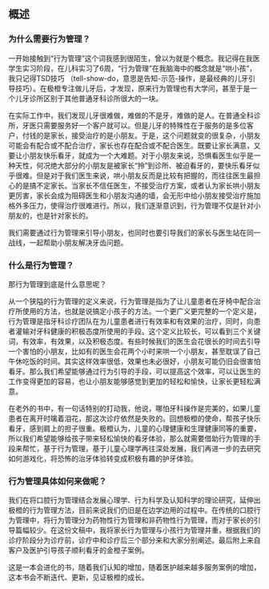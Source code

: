 ## 概述

### 为什么需要行为管理？
一开始接触到“行为管理”这个词我感到很陌生，曾以为就是个概念。我记得在我医学生实习阶段，在儿科实习了6周，“行为管理”在我脑海中的概念就是“哄小孩”，我只记得TSD技巧 （tell-show-do，意思是告知-示范-操作，是最经典的儿牙引导技巧）。在极橙专注做儿牙后，才发现，原来行为管理也有大学问，甚至于是一个儿牙诊所区别于其他普通牙科诊所很大的一块。

在实际工作中，我们发现儿牙很难做，难做的不是牙，难做的是人。在普通全科诊所，牙医只需要服务好一个客户就可以。但是儿牙的特殊性在于服务的是多位客户，付钱的是家长，接受治疗的是小朋友。于是，这个问题就变的很复杂，小朋友可能会有配合或不配合治疗，家长也存在配合或不配合医生。既要让家长满意，又要让小朋友快乐看牙，就成为一个大难题。对于小朋友来说，恐惧看医生似乎是一种天性，何况绝大部分的小朋友是被家长“拎”到诊所、被迫看牙的，要快乐看牙似乎很难。但是对于我们医生来说，哄小朋友反而是比较有把握的，而往往医生最担心的是搞不定家长。当家长不信任医生，不接受治疗方案，或者认为家长哄小朋友更厉害，家长会成为阻碍医生和小朋友沟通的墙，会无形中给小朋友接受治疗施加格外多压力，使得治疗很难进行。所以，我们逐渐意识到，行为管理不仅是针对小朋友的，也是针对家长的。

我们需要通过行为管理来引导小朋友，也同时也要引导我们的家长与医生站在同一战线，一起帮助小朋友解决牙齿问题。

### 什么是行为管理？
那行为管理到底是什么意思呢？

从一个狭隘的行为管理的定义来说，行为管理是指为了让儿童患者在牙椅中配合治疗所使用的方法，也就是说搞定小孩子的方法。一个更广义更完整的一个定义是，行为管理是指牙科诊疗团队在为儿童患者进行有效率和有效果的治疗，同时，向患者灌输对牙科健康的积极态度所使用的手段。这个定义比较长，可以看到三个关键词，有效率，有效果，以及积极态度。有些时候我们的医生会花很长的时间去引导一个害怕的小朋友，比如有的医生会花两个小时来哄一个小朋友，甚至耽误了自己午休吃饭的时间。其实这样效率很低，效果也未必很好，小朋友可能仍旧会很害怕看牙。那么我们希望能够通过行为引导的手段，可以提高这个效率，可以让医生的工作变得更加的容易，也让小朋友能够感觉到更加的轻松和愉快，让家长更轻松满意。

在老外的书中，有一句话特别的打动我，他说，哪怕牙科操作是完美的，如果儿童患者在离开时噙着泪花，那这次诊疗依然是失败的。回想极橙的使命，帮孩子快乐看牙，感到肩上的担子很重。极橙认为，儿童的心理健康和生理健康同等的重要，所以我们希望能够给孩子带来轻松愉快的看牙体验，那么就需要借助行为管理的手段来帮忙，基于行为管理，基于儿童心理学再往深处发展，我们再进一步的去研究如何游戏化，将恐怖的治牙体验转变成积极有趣的护牙体验。

### 行为管理具体如何来做呢？
我们在将口腔行为管理结合发展心理学、行为科学及认知科学的理论研究，延伸出极橙的行为管理方法，目前来说我们仍旧是在边学边用的过程中。在传统的口腔行为管理中，将行为管理分为药物性行为管理和非药物性行为管理，而对于家长的引导篇幅较少。在这份文稿中，我将家长行为管理与小孩行为管理并重，根据我们的诊疗阶段分为诊疗前，诊疗中和诊疗后三个部分来和大家分别阐述。最后附上来自客户及医护引导孩子顺利看牙的金橙子案例。

这是一本会进化的书，随着我们认知的增加，随着医护越来越多服务案例的增加，这本书会不断迭代、更新，见证极橙的成长。


